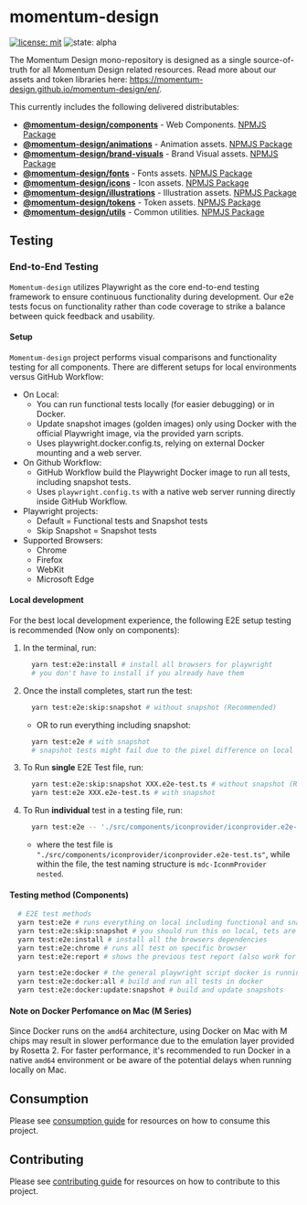 # momentum-design

[![license: mit](https://img.shields.io/badge/License-MIT-blueviolet?style=flat-square)](https://github.com/momentum-design/momentum-design/blob/design-token-updates/LICENSE) ![state: alpha](https://img.shields.io/badge/State-Alpha-blue?style=flat-square)

The Momentum Design mono-repository is designed as a single source-of-truth for all Momentum Design related resources. Read more about our assets and token libraries here: https://momentum-design.github.io/momentum-design/en/.

This currently includes the following delivered distributables:

* [**@momentum-design/components**](https://github.com/momentum-design/momentum-design/tree/main/packages/components) - Web Components. [NPMJS Package](https://www.npmjs.com/package/@momentum-design/components)
* [**@momentum-design/animations**](https://github.com/momentum-design/momentum-design/tree/main/packages/assets/animations) - Animation assets. [NPMJS Package](https://www.npmjs.com/package/@momentum-design/animations)
* [**@momentum-design/brand-visuals**](https://github.com/momentum-design/momentum-design/tree/main/packages/assets/brand-visuals) - Brand Visual assets. [NPMJS Package](https://www.npmjs.com/package/@momentum-design/brand-visuals)
* [**@momentum-design/fonts**](https://github.com/momentum-design/momentum-design/tree/main/packages/assets/fonts) - Fonts assets. [NPMJS Package](https://www.npmjs.com/package/@momentum-design/fonts)
* [**@momentum-design/icons**](https://github.com/momentum-design/momentum-design/tree/main/packages/assets/icons) - Icon assets. [NPMJS Package](https://www.npmjs.com/package/@momentum-design/icons)
* [**@momentum-design/illustrations**](https://github.com/momentum-design/momentum-design/tree/main/packages/assets/illustrations) - Illustration assets. [NPMJS Package](https://www.npmjs.com/package/@momentum-design/illustrations)
* [**@momentum-design/tokens**](https://github.com/momentum-design/momentum-design/tree/main/packages/assets/tokens) - Token assets. [NPMJS Package](https://www.npmjs.com/package/@momentum-design/tokens)
* [**@momentum-design/utils**](https://github.com/momentum-design/momentum-design/tree/main/packages/assets/utils) - Common utilities. [NPMJS Package](https://www.npmjs.com/package/@momentum-design/utils)

## Testing

### End-to-End Testing

`Momentum-design` utilizes Playwright as the core end-to-end testing framework to ensure continuous functionality during development. Our e2e tests focus on functionality rather than code coverage to strike a balance between quick feedback and usability.

#### Setup

`Momentum-design` project performs visual comparisons and functionality testing for all components. There are different setups for local environments versus GitHub Workflow:

- On Local:
  - You can run functional tests locally (for easier debugging) or in Docker.
  - Update snapshot images (golden images) only using Docker with the official Playwright image, via the provided yarn scripts.
  - Uses playwright.docker.config.ts, relying on external Docker mounting and a web server.
- On Github Workflow:
  - GitHub Workflow build the Playwright Docker image to run all tests, including snapshot tests.
  - Uses `playwright.config.ts` with a native web server running directly inside GitHub Workflow.
- Playwright projects:
  - Default = Functional tests and Snapshot tests
  - Skip Snapshot = Snapshot tests
- Supported Browsers:
  - Chrome
  - Firefox
  - WebKit
  - Microsoft Edge

#### Local development

For the best local development experience, the following E2E setup testing is recommended (Now only on components):

1. In the terminal, run:
   ```bash
     yarn test:e2e:install # install all browsers for playwright
     # you don't have to install if you already have them
   ```
2. Once the install completes, start run the test:
   ```bash
     yarn test:e2e:skip:snapshot # without snapshot (Recommended)
   ```
   - OR to run everything including snapshot:
   ```bash
     yarn test:e2e # with snapshot
     # snapshot tests might fail due to the pixel difference on local vs CI/CD LINUX
   ```
3. To Run <strong>single</strong> E2E Test file, run:
   ```bash
     yarn test:e2e:skip:snapshot XXX.e2e-test.ts # without snapshot (Recommended)
     yarn test:e2e XXX.e2e-test.ts # with snapshot
   ```
4. To Run <strong>individual</strong> test in a testing file, run:
   ```bash
     yarn test:e2e -- './src/components/iconprovider/iconprovider.e2e-test.ts' -g 'mdc-IconmProvider nested'
   ```

   - where the test file is `"./src/components/iconprovider/iconprovider.e2e-test.ts"`, while within the file, the test naming structure is `mdc-IconmProvider nested`.

#### Testing method (Components)

```bash
  # E2E test methods
  yarn test:e2e # runs everything on local including functional and snapshots testing
  yarn test:e2e:skip:snapshot # you should run this on local, tets are filter test base on snapshot condition check
  yarn test:e2e:install # install all the browsers dependencies
  yarn test:e2e:chrome # runs all test on specific browser
  yarn test:e2e:report # shows the previous test report (also work for docker test)

  yarn test:e2e:docker # the general playwright script docker is running, invoke it through dockerfile
  yarn test:e2e:docker:all # build and run all tests in docker
  yarn test:e2e:docker:update:snapshot # build and update snapshots
```

#### Note on Docker Perfomance on Mac (M Series)

Since Docker runs on the `amd64` architecture, using Docker on Mac with M chips may result in slower performance due to the emulation layer provided by Rosetta 2. For faster performance, it's recommended to run Docker in a native `amd64` environment or be aware of the potential delays when running locally on Mac.

## Consumption

Please see [consumption guide](https://github.com/momentum-design/momentum-design/blob/main/CONSUMPTION.md) for resources on how to consume this project.

## Contributing

Please see [contributing guide](https://github.com/momentum-design/momentum-design/blob/main/CONTRIBUTING.md) for resources on how to contribute to this project.
